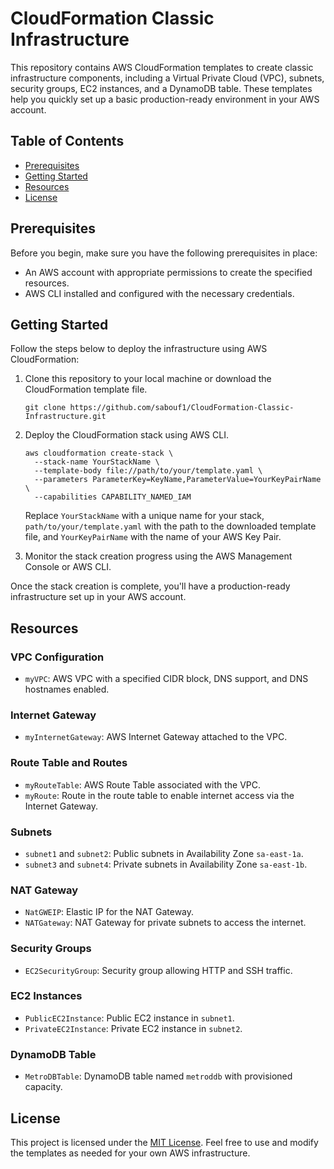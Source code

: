 # CloudFormation Classic Infrastructure

This repository contains AWS CloudFormation templates to create classic infrastructure components, including a Virtual Private Cloud (VPC), subnets, security groups, EC2 instances, and a DynamoDB table. These templates help you quickly set up a basic production-ready environment in your AWS account.

## Table of Contents
- [Prerequisites](#prerequisites)
- [Getting Started](#getting-started)
- [Resources](#resources)
- [License](#license)

## Prerequisites

Before you begin, make sure you have the following prerequisites in place:

- An AWS account with appropriate permissions to create the specified resources.
- AWS CLI installed and configured with the necessary credentials.

## Getting Started

Follow the steps below to deploy the infrastructure using AWS CloudFormation:

1. Clone this repository to your local machine or download the CloudFormation template file.
   
   ```shell
   git clone https://github.com/sabouf1/CloudFormation-Classic-Infrastructure.git
   ```

2. Deploy the CloudFormation stack using AWS CLI.

   ```shell
   aws cloudformation create-stack \
     --stack-name YourStackName \
     --template-body file://path/to/your/template.yaml \
     --parameters ParameterKey=KeyName,ParameterValue=YourKeyPairName \
     --capabilities CAPABILITY_NAMED_IAM
   ```

   Replace `YourStackName` with a unique name for your stack, `path/to/your/template.yaml` with the path to the downloaded template file, and `YourKeyPairName` with the name of your AWS Key Pair.

3. Monitor the stack creation progress using the AWS Management Console or AWS CLI.

Once the stack creation is complete, you'll have a production-ready infrastructure set up in your AWS account.

## Resources

### VPC Configuration
- `myVPC`: AWS VPC with a specified CIDR block, DNS support, and DNS hostnames enabled.

### Internet Gateway
- `myInternetGateway`: AWS Internet Gateway attached to the VPC.

### Route Table and Routes
- `myRouteTable`: AWS Route Table associated with the VPC.
- `myRoute`: Route in the route table to enable internet access via the Internet Gateway.

### Subnets
- `subnet1` and `subnet2`: Public subnets in Availability Zone `sa-east-1a`.
- `subnet3` and `subnet4`: Private subnets in Availability Zone `sa-east-1b`.

### NAT Gateway
- `NatGWEIP`: Elastic IP for the NAT Gateway.
- `NATGateway`: NAT Gateway for private subnets to access the internet.

### Security Groups
- `EC2SecurityGroup`: Security group allowing HTTP and SSH traffic.

### EC2 Instances
- `PublicEC2Instance`: Public EC2 instance in `subnet1`.
- `PrivateEC2Instance`: Private EC2 instance in `subnet2`.

### DynamoDB Table
- `MetroDBTable`: DynamoDB table named `metroddb` with provisioned capacity.

## License

This project is licensed under the [MIT License](LICENSE). Feel free to use and modify the templates as needed for your own AWS infrastructure.
